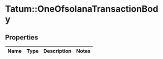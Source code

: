 # Tatum::OneOfsolanaTransactionBody

## Properties
Name | Type | Description | Notes
------------ | ------------- | ------------- | -------------

